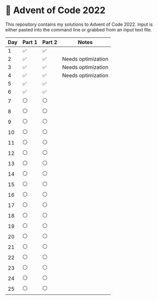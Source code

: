 # 🎄 Advent of Code 2022
This repository contains my solutions to Advent of Code 2022. Input is either pasted into the command line or grabbed from an input text file.

| Day | Part 1 | Part 2 | Notes |
| --- | --- | --- | --- |
| 1 | ✅ | ✅ |  |
| 2 | ✅ | ✅ | Needs optimization |
| 3 | ✅ | ✅ | Needs optimization |
| 4 | ✅ | ✅ | Needs optimization |
| 5 | ✅ | ✅ |  |
| 6 | ✅ | ✅ |  |
| 7 | ⚪ | ⚪ |  |
| 8 | ⚪ | ⚪ |  |
| 9 | ⚪ | ⚪ |  |
| 10 | ⚪ | ⚪ |  |
| 11 | ⚪ | ⚪ |  |
| 12 | ⚪ | ⚪ |  |
| 13 | ⚪ | ⚪ |  |
| 14 | ⚪ | ⚪ |  |
| 15 | ⚪ | ⚪ |  | 
| 16 | ⚪ | ⚪ |  |
| 17 | ⚪ | ⚪ |  |
| 18 | ⚪ | ⚪ |  |
| 19 | ⚪ | ⚪ |  |
| 20 | ⚪ | ⚪ |  |
| 21 | ⚪ | ⚪ |  |
| 22 | ⚪ | ⚪ |  |
| 23 | ⚪ | ⚪ |  |
| 24 | ⚪ | ⚪ |  |
| 25 | ⚪ | ⚪ |  |